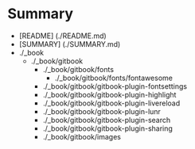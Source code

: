 # Summary

* [README] (./README.md)
* [SUMMARY] (./SUMMARY.md)
* ./_book
   * ./_book/gitbook
      * ./_book/gitbook/fonts
         * ./_book/gitbook/fonts/fontawesome
      * ./_book/gitbook/gitbook-plugin-fontsettings
      * ./_book/gitbook/gitbook-plugin-highlight
      * ./_book/gitbook/gitbook-plugin-livereload
      * ./_book/gitbook/gitbook-plugin-lunr
      * ./_book/gitbook/gitbook-plugin-search
      * ./_book/gitbook/gitbook-plugin-sharing
      * ./_book/gitbook/images